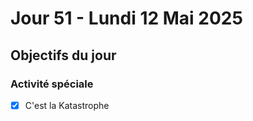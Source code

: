 # Jour 51 - Lundi 12 Mai 2025

## Objectifs du jour

### Activité spéciale

- [x] C'est la Katastrophe
